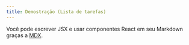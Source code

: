 ```yaml
---
title: Demostração (Lista de tarefas)
---
```


Você pode escrever JSX e usar componentes React em seu Markdown graças a [MDX](https://mdxjs.com/).
